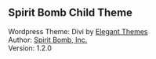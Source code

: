 ## Spirit Bomb Child Theme

Wordpress Theme: Divi by [Elegant Themes](https://elegantthemes.com/)<br>
Author: [Spirit Bomb, Inc.](https://spiritbomb.ai/)<br>
Version: 1.2.0<br>
<br>
<br>
